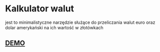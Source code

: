 # Kalkulator walut

jest to minimalistyczne narzędzie służące do przeliczania walut euro oraz dolar amerykański na ich wartość w złotówkach

## [DEMO](https://rysiek507.github.io/currency-converter/)
